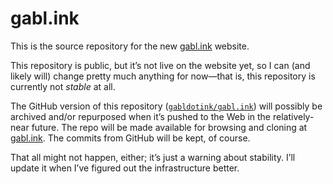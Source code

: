 <!-- SPDX-License-Identifier: CC-BY-4.0 -->
# gabl.ink

This is the source repository for the new [gabl.ink](https://gabl.ink/)
website.

This repository is public, but it’s not live on the website yet, so I
can (and likely will) change pretty much anything for now&mdash;that
is, this repository is currently not _stable_ at all.

The GitHub version of this repository
([`gabldotink/gabl.ink`](
https://github.com/gabldotink/gabl.ink)) will possibly be archived and/or
repurposed when it’s pushed to the Web in the relatively-near
future. The repo will be made available for browsing and cloning at
[gabl.ink](https://gabl.ink/). The commits from GitHub will be
kept, of course.

That all might not happen, either; it’s just a warning about
stability. I’ll update it when I’ve figured out the infrastructure
better.